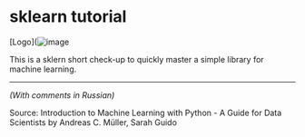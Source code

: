 # sklearn tutorial
[Logo](![image](https://github.com/user-attachments/assets/cdbedc1a-3ca0-4d22-bc48-d2a65d53e458)

This is a sklern short check-up to quickly master a simple library for machine learning. 
____
*(With comments in Russian)*

Source: 
Introduction to Machine Learning with Python - A Guide for Data Scientists by Andreas C. Müller, Sarah Guido

